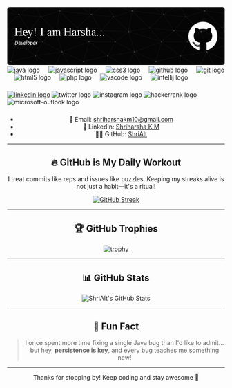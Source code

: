 <header align="left">
<img src="github-header-image (1).png">
<div align="left">
  <img src="https://cdn.jsdelivr.net/gh/devicons/devicon/icons/java/java-original.svg" height="40" alt="java logo"  />
  <img width="12" />
  <img src="https://cdn.jsdelivr.net/gh/devicons/devicon/icons/javascript/javascript-original.svg" height="40" alt="javascript logo"  />
  <img width="12" />
  <img src="https://cdn.jsdelivr.net/gh/devicons/devicon/icons/css3/css3-original.svg" height="40" alt="css3 logo"  />
  <img width="12" />
  <img src="https://cdn.jsdelivr.net/gh/devicons/devicon/icons/github/github-original.svg" height="40" alt="github logo"  />
  <img width="12" />
  <img src="https://cdn.jsdelivr.net/gh/devicons/devicon/icons/git/git-original.svg" height="40" alt="git logo"  />
  <img width="12" />
  <img src="https://cdn.jsdelivr.net/gh/devicons/devicon/icons/html5/html5-original.svg" height="40" alt="html5 logo"  />
  <img width="12" />
  <img src="https://cdn.jsdelivr.net/gh/devicons/devicon/icons/php/php-original.svg" height="40" alt="php logo"  />
  <img width="12" />
  <img src="https://cdn.jsdelivr.net/gh/devicons/devicon/icons/vscode/vscode-original.svg" height="40" alt="vscode logo"  />
  <img width="12" />
  <img src="https://cdn.jsdelivr.net/gh/devicons/devicon/icons/intellij/intellij-original.svg" height="40" alt="intellij logo"  />
</div>

###

<div align="left">
<a href="https://www.linkedin.com/in/shri-harsha-k-m-5758aa325/">  <img src="https://raw.githubusercontent.com/maurodesouza/profile-readme-generator/master/src/assets/icons/social/linkedin/default.svg" width="52" height="40" alt="linkedin logo"  /></a>
  <img src="https://raw.githubusercontent.com/maurodesouza/profile-readme-generator/master/src/assets/icons/social/twitter/default.svg" width="52" height="40" alt="twitter logo"  />
  <img src="https://raw.githubusercontent.com/maurodesouza/profile-readme-generator/master/src/assets/icons/social/instagram/default.svg" width="52" height="40" alt="instagram logo"  />
  <img src="https://raw.githubusercontent.com/maurodesouza/profile-readme-generator/master/src/assets/icons/social/hackerrank/default.svg" width="52" height="40" alt="hackerrank logo"  />
  <img src="https://raw.githubusercontent.com/maurodesouza/profile-readme-generator/master/src/assets/icons/social/microsoft-outlook/default.svg" width="52" height="40" alt="microsoft-outlook logo"  />
</div>

###








- 📧 Email: [shriharshakm10@gmail.com](mailto:shriharshakm10@gmail.com)  
- 💼 LinkedIn: [Shriharsha K M](https://www.linkedin.com/in/shri-harsha-k-m-5758aa325/)  
- 🧑‍💻 GitHub: [ShriAlt](https://github.com/ShriAlt)

---

## 🔥 GitHub is My Daily Workout

I treat commits like reps and issues like puzzles. Keeping my streaks alive is not just a habit—it's a ritual!

[![GitHub Streak](https://streak-stats.demolab.com/?user=ShriAlt&theme=dark&hide_border=true)](https://git.io/streak-stats)

---

## 🏆 GitHub Trophies

[![trophy](https://github-profile-trophy.vercel.app/?username=ShriAlt&theme=darkhub&no-frame=true&no-bg=true&margin-w=15)](https://github.com/ryo-ma/github-profile-trophy)

---

## 📊 GitHub Stats

![ShriAlt's GitHub Stats](https://github-readme-stats.vercel.app/api?username=ShriAlt&show_icons=true&theme=dark&hide_border=true)

---

## 🌟 Fun Fact

> I once spent more time fixing a single Java bug than I'd like to admit… but hey, **persistence is key**, and every bug teaches me something new!

---

Thanks for stopping by! Keep coding and stay awesome 🚀
